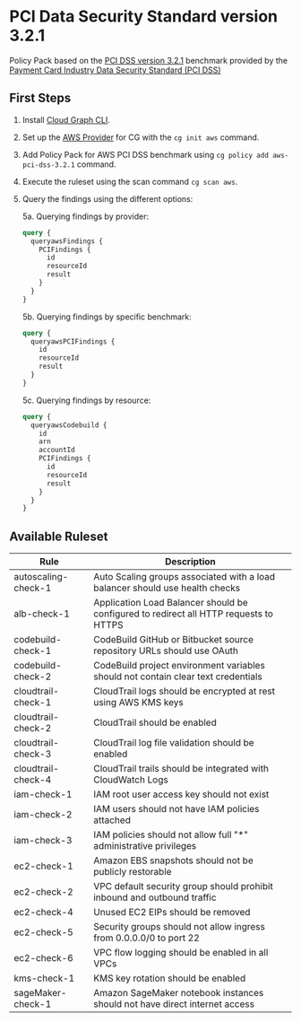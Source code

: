 # PCI Data Security Standard version 3.2.1

Policy Pack based on the [PCI DSS version 3.2.1](https://www.pcisecuritystandards.org/documents/PCI_DSS-QRG-v3_2_1.pdf) benchmark provided by the [Payment Card Industry Data Security Standard (PCI DSS)](https://www.pcisecuritystandards.org/)

## First Steps

1. Install [Cloud Graph CLI](https://docs.cloudgraph.dev/quick-start).
2. Set up the [AWS Provider](https://www.npmjs.com/package/@cloudgraph/cg-provider-aws) for CG with the `cg init aws` command.
3. Add Policy Pack for AWS PCI DSS benchmark using `cg policy add aws-pci-dss-3.2.1` command.
4. Execute the ruleset using the scan command `cg scan aws`.
5. Query the findings using the different options:

   5a. Querying findings by provider:

   ```graphql
   query {
     queryawsFindings {
       PCIFindings {
         id
         resourceId
         result
       }
     }
   }
   ```

   5b. Querying findings by specific benchmark:

   ```graphql
   query {
     queryawsPCIFindings {
       id
       resourceId
       result
     }
   }
   ```

   5c. Querying findings by resource:

   ```graphql
   query {
     queryawsCodebuild {
       id
       arn
       accountId
       PCIFindings {
         id
         resourceId
         result
       }
     }
   }
   ```

## Available Ruleset

| Rule                | Description                                                                           |
| ------------------- | ------------------------------------------------------------------------------------- |
| autoscaling-check-1 | Auto Scaling groups associated with a load balancer should use health checks          |
| alb-check-1         | Application Load Balancer should be configured to redirect all HTTP requests to HTTPS |
| codebuild-check-1   | CodeBuild GitHub or Bitbucket source repository URLs should use OAuth                 |
| codebuild-check-2   | CodeBuild project environment variables should not contain clear text credentials     |
| cloudtrail-check-1  | CloudTrail logs should be encrypted at rest using AWS KMS keys                        |
| cloudtrail-check-2  | CloudTrail should be enabled                                                          |
| cloudtrail-check-3  | CloudTrail log file validation should be enabled                                      |
| cloudtrail-check-4  | CloudTrail trails should be integrated with CloudWatch Logs                           |
| iam-check-1         | IAM root user access key should not exist                                             |
| iam-check-2         | IAM users should not have IAM policies attached                                       |
| iam-check-3         | IAM policies should not allow full "\*" administrative privileges                     |
| ec2-check-1         | Amazon EBS snapshots should not be publicly restorable                                |
| ec2-check-2         | VPC default security group should prohibit inbound and outbound traffic               |
| ec2-check-4         | Unused EC2 EIPs should be removed                                                     |
| ec2-check-5         | Security groups should not allow ingress from 0.0.0.0/0 to port 22                    |
| ec2-check-6         | VPC flow logging should be enabled in all VPCs                                        |
| kms-check-1         | KMS key rotation should be enabled                                                    |
| sageMaker-check-1   | Amazon SageMaker notebook instances should not have direct internet access            |
